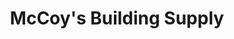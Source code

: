 ---
title: "McCoy's Building Supply"
url: /mount-pleasant/mccoys-building-supply/
shop: Eisenwaren
---